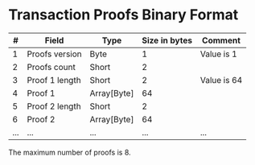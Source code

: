 # Transaction Proofs Binary Format

| \# | Field | Type | Size in bytes | Comment |
| --- | --- | --- | --- | --- |
| 1 | Proofs version | Byte | 1 | Value is 1 |
| 2 | Proofs count | Short | 2 | |
| 3 | Proof 1 length | Short | 2 | Value is 64 |
| 4 | Proof 1 | Array[Byte] | 64 | |
| 5 | Proof 2 length | Short | 2 | |
| 6 | Proof 2 | Array[Byte] | 64 |
| ... | ... | ... | ... | ... |

The maximum number of proofs is 8.
